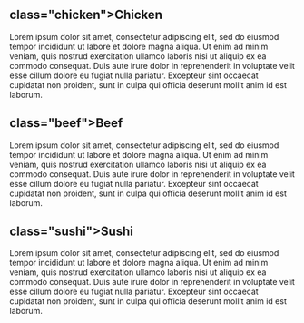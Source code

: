 <!DOCTYPE html>
<html>
<head>
    <meta charset="utf-8">
    <title> Our Menu</title>
    
</head>
<body>
<section>
<h1> class="chicken">Chicken</h1>
            <p>Lorem ipsum dolor sit amet, consectetur adipiscing elit, sed do eiusmod tempor incididunt ut labore et                     dolore magna aliqua. Ut enim ad minim veniam, quis nostrud exercitation ullamco laboris nisi ut aliquip ex                 ea commodo consequat. Duis aute irure dolor in reprehenderit in voluptate velit esse cillum dolore eu                      fugiat nulla pariatur. Excepteur sint occaecat cupidatat non proident, sunt in culpa qui officia deserunt                  mollit anim id est laborum.</p>

<h1> class="beef">Beef</h1>
            <p>Lorem ipsum dolor sit amet, consectetur adipiscing elit, sed do eiusmod tempor incididunt ut labore et                     dolore magna aliqua. Ut enim ad minim veniam, quis nostrud exercitation ullamco laboris nisi ut aliquip ex                 ea commodo consequat. Duis aute irure dolor in reprehenderit in voluptate velit esse cillum dolore eu                     fugiat nulla pariatur. Excepteur sint occaecat cupidatat non proident, sunt in culpa qui officia deserunt                  mollit anim id est laborum.</p>
<h1> class="sushi">Sushi</h1>
            <p>Lorem ipsum dolor sit amet, consectetur adipiscing elit, sed do eiusmod tempor incididunt ut labore et                     dolore magna aliqua. Ut enim ad minim veniam, quis nostrud exercitation ullamco laboris nisi ut aliquip ex                 ea commodo consequat. Duis aute irure dolor in reprehenderit in voluptate velit esse cillum dolore eu                      fugiat nulla pariatur. Excepteur sint occaecat cupidatat non proident, sunt in culpa qui officia deserunt                  mollit anim id est laborum.</p>
</section>   
 </body>
</html>
